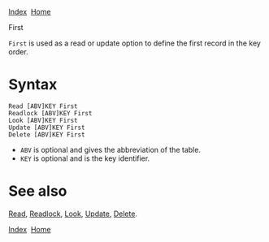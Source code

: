 [Index](index.html)  [Home](getting-started_home.html)

First

`First` is used as a read or update option to define the first record in the key order.

# Syntax

```
Read [ABV]KEY First
Readlock [ABV]KEY First
Look [ABV]KEY First
Update [ABV]KEY First
Delete [ABV]KEY First
```

* `ABV` is optional and gives the abbreviation of the table.
* `KEY` is optional and is the key identifier.

# See also

[Read](4gl_read.html), [Readlock](4gl_readlock.html), [Look](4gl_look.html), [Update](4gl_update.html), [Delete](4gl_delete.html).

  

[Index](index.html)  [Home](getting-started_home.html)